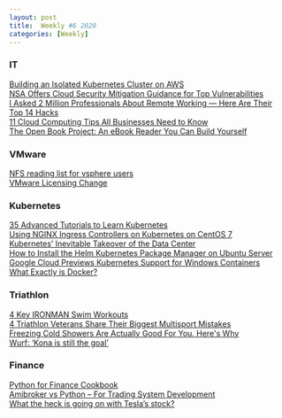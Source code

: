 ```yaml
---
layout: post
title:  Weekly #6 2020
categories: [Weekly]
---
```


### IT
[Building an Isolated Kubernetes Cluster on AWS](https://blog.scottlowe.org/2020/02/05/building-an-isolated-kubernetes-cluster-on-aws/?utm_source=feedburner&utm_medium=feed&utm_campaign=Feed%3A+slowe%2Fcontent%2Ffeed+%28blog.scottlowe.org+Content+Feed%29)\
[NSA Offers Cloud Security Mitigation Guidance for Top Vulnerabilities](https://virtualizationreview.com/articles/2020/02/05/nsa-guidance.aspx)\
[I Asked 2 Million Professionals About Remote Working — Here Are Their Top 14 Hacks](https://flip.it/TeOgu0)\
[11 Cloud Computing Tips All Businesses Need to Know](https://vmblog.com/archive/2020/02/03/11-cloud-computing-tips-all-businesses-need-to-know.aspx#.Xjjw0p8o8Z0)\
[The Open Book Project: An eBook Reader You Can Build Yourself](https://flip.it/fkpkn5)

### VMware
[NFS reading list for vsphere users](https://www.johnborhek.com/san-storage/nfs-reading-list-for-vsphere-users/)\
[VMware Licensing Change](https://www.virtual-allan.com/vmware-licensing-changes/)

### Kubernetes
[35 Advanced Tutorials to Learn Kubernetes](https://medium.com/faun/35-advanced-tutorials-to-learn-kubernetes-dae5695b1f18)\
[Using NGINX Ingress Controllers on Kubernetes on CentOS 7](https://medium.com/swlh/using-nginx-ingress-controllers-on-kubernetes-on-centos-7-99f6df969b45)\
[Kubernetes’ Inevitable Takeover of the Data Center](https://www.datacenterknowledge.com/open-source/kubernetes-inevitable-takeover-data-center)\
[How to Install the Helm Kubernetes Package Manager on Ubuntu Server](https://thenewstack.io/how-to-install-the-helm-kubernetes-package-manager-on-ubuntu-server/)\
[Google Cloud Previews Kubernetes Support for Windows Containers](https://virtualizationreview.com/articles/2020/02/03/gcp-kubernetes-windows.aspx)\
[What Exactly is Docker?](https://flip.it/.M5vIS)

### Triathlon
[4 Key IRONMAN Swim Workouts](https://www.trainingpeaks.com/blog/4-key-ironman-swim-workouts/)\
[4 Triathlon Veterans Share Their Biggest Multisport Mistakes](https://www.triathlete.com/2020/02/training/4-triathlon-veterans-share-their-biggest-multisport-mistakes_386845)\
[Freezing Cold Showers Are Actually Good For You. Here's Why](https://flip.it/N_eOLU)\
[Wurf: ‘Kona is still the goal’](https://flip.it/18-Jjk)

### Finance
[Python for Finance Cookbook](https://www.packtpub.com/eu/data/python-for-finance-cookbook)\
[Amibroker vs Python – For Trading System Development](https://tradingtuitions.com/amibroker-vs-python-for-trading-system-development/)\
[What the heck is going on with Tesla’s stock?](https://flip.it/AgV4uD)
